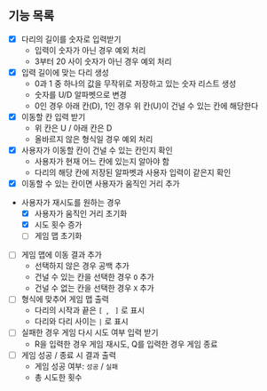 ## 기능 목록
- [x] 다리의 길이를 숫자로 입력받기
    - 입력이 숫자가 아닌 경우 예외 처리
    - 3부터 20 사이 숫자가 아닌 경우 예외 처리
- [x] 입력 길이에 맞는 다리 생성
    - 0과 1 중 하나의 값을 무작위로 저장하고 있는 숫자 리스트 생성
    - 숫자를 U/D 알파벳으로 변경
    - 0인 경우 아래 칸(D), 1인 경우 위 칸(U)이 건널 수 있는 칸에 해당한다
- [x] 이동할 칸 입력 받기
    - 위 칸은 U / 아래 칸은 D
    - 올바르지 않은 형식일 경우 예외 처리
- [x] 사용자가 이동할 칸이 건널 수 있는 칸인지 확인
  - 사용자가 현재 어느 칸에 있는지 알아야 함
  - 다리의 해당 칸에 저장된 알파벳과 사용자 입력이 같은지 확인
- [x] 이동할 수 있는 칸이면 사용자가 움직인 거리 추가
- 사용자가 재시도를 원하는 경우
  - [x] 사용자가 움직인 거리 초기화
  - [x] 시도 횟수 증가
  - [ ] 게임 맵 초기화
- [ ] 게임 맵에 이동 결과 추가
  - 선택하지 않은 경우 공백 추가
  - 건널 수 있는 칸을 선택한 경우 `O` 추가
  - 건널 수 없는 칸을 선택한 경우 `X` 추가
- [ ] 형식에 맞추어 게임 맵 출력
  - 다리의 시작과 끝은 `[ `, ` ]` 로 표시
  - 다리와 다리 사이는 ` | ` 로 표시
- [ ] 실패한 경우 게임 다시 시도 여부 입력 받기
  - R을 입력한 경우 게임 재시도, Q를 입력한 경우 게임 종료
- [ ] 게임 성공 / 종료 시 결과 출력
  - 게임 성공 여부: `성공` / `실패`
  - 총 시도한 횟수